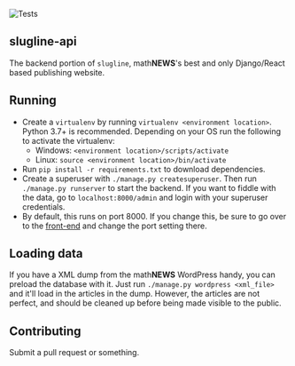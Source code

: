 ![Tests](https://github.com/UWmathNEWS/slugline-api/workflows/Django%20CI/badge.svg)

## slugline-api
The backend portion of `slugline`, math**NEWS**'s best and only Django/React based publishing website.

## Running
- Create a `virtualenv` by running `virtualenv <environment location>`. Python 3.7+ is recommended. Depending on your OS run the following to activate the virtualenv:
	- Windows: `<environment location>/scripts/activate`
	- Linux: `source <environment location>/bin/activate`
- Run `pip install -r requirements.txt` to download dependencies.
- Create a superuser with `./manage.py createsuperuser`. Then run `./manage.py runserver` to start the backend. 
If you want to fiddle with the data, go to `localhost:8000/admin` and login with your superuser credentials.
- By default, this runs on port 8000. If you change this, be sure to go over to the [front-end](http://www.github.com/UWmathNEWS/slugline-web) and change the port setting there.

## Loading data
If you have a XML dump from the math**NEWS** WordPress handy, you can preload the database with it. Just run `./manage.py wordpress <xml_file>` and it'll load in the articles in the dump. However, the articles are not perfect, and should be cleaned up before being made visible to the public.

## Contributing
Submit a pull request or something.
